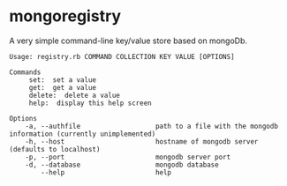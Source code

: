 mongoregistry
=============

A very simple command-line key/value store based on mongoDb.

```
Usage: registry.rb COMMAND COLLECTION KEY VALUE [OPTIONS]

Commands
     set:  set a value
     get:  get a value
     delete:  delete a value
     help:  display this help screen

Options
    -a, --authfile                   path to a file with the mongodb information (currently unimplemented)
    -h, --host                       hostname of mongodb server (defaults to localhost)
    -p, --port                       mongodb server port
    -d, --database                   mongodb database
        --help                       help
```